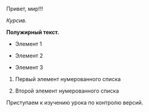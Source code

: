 Привет, мир!!!

*Курсив.*

**Полужирный текст.**

* Элемент 1

* Элемент 2

* Элемент 3

1. Первый элемент нумерованного списка

2. Второй элемент нумерованного списка

Приступаем к изучению урока по контролю версий.